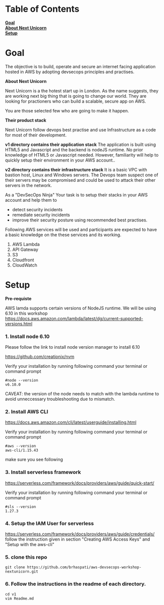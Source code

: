 # Table of Contents
**[Goal](#Goal)**<br>
**[About Next Unicorn](#about-next-unicorn)**<br>
**[Setup](#setup)**<br>



# Goal
The objective is to build, operate and secure an internet facing application hosted in AWS by adopting devsecops principles and practises.

**About Next Unicorn**

Next Unicorn is a the hotest start up in London. As the name suggests, they are working next big thing that is going to change our world. They are looking for practioners who can build a scalable, secure app on AWS.

You are those selected few who are going to make it happen.

**Their product stack**

Next Unicorn follow devops best practise and use Infrastructure as a code for most of their development. 

**v1 directory contains their application stack**
The application is built using HTML5 and Javascript and the backend is nodeJS runtime. No prior knowledge of HTML5 or Javascript needed. However, familiarity will help to quickly setup their environment in your AWS account..


**v2 directory contains their infrastructure stack**
It is a basic VPC with bastion host, Linux and Windows servers. The Devops team suspect one of their servers may be compromised and could be used to attack their other servers in the network. 

As a "DevSecOps Ninja" Your task is to setup their stacks in your AWS account and help them to
- detect security incidents
- remediate security incidents
- improve their security posture using recommended best practises.

Following AWS services will be used and participants are expected to have a basic knowledge on the these services and its working. 
1. AWS Lambda
2. API Gateway
3. S3
4. Cloudfront
5. CloudWatch


# Setup
**Pre-requiste**

AWS lamda supports certain versions of NodeJS runtime. We will be using 6.10 in this workshop
https://docs.aws.amazon.com/lambda/latest/dg/current-supported-versions.html

### 1. Install node 6.10 

Please follow the link to install node version manager to install 6.10

https://github.com/creationix/nvm

Verify your installation by running following command your terminal or command prompt

```shell
#node --version
v6.10.0
```

CAVEAT: the version of the node needs to match with the lambda runtime to avoid unneccessary troubleshooting due to mismatch.

### 2. Install AWS CLI
https://docs.aws.amazon.com/cli/latest/userguide/installing.html

Verify your installation by running following command your terminal or command prompt
```shell
#aws --version
aws-cli/1.15.43
```

make sure you see following

### 3. Install serverless framework

https://serverless.com/framework/docs/providers/aws/guide/quick-start/

Verify your installation by running following command your terminal or command prompt

```shell
#sls --version
1.27.3
```

### 4. Setup the IAM User for serverless


https://serverless.com/framework/docs/providers/aws/guide/credentials/
follow the instruction given in section "Creating AWS Access Keys" and "Setup with the aws-cli"


### 5. clone this repo

```shell
git clone https://github.com/brhaspati/aws-devsecops-workshop-nextunicorn.git
```

### 6. Follow the instructions in the readme of each directory.

```shell
cd v1
vim Readme.md
```
